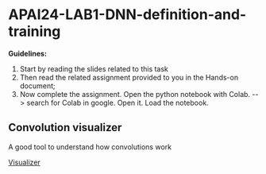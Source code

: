# APAI24-LAB1-DNN-definition-and-training

**Guidelines:**

1. Start by reading the slides related to this task
2. Then read the related assignment provided to you in the Hands-on document;
3. Now complete the assignment. Open the python notebook with Colab.
--> search for Colab in google. Open it. Load the notebook.


## Convolution visualizer 

A good tool to understand how convolutions work

[Visualizer](https://ezyang.github.io/convolution-visualizer/)


